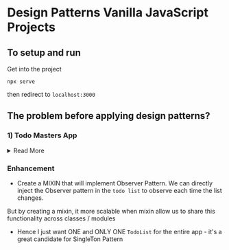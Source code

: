 # Design Patterns Vanilla JavaScript Projects

## To setup and run 

Get into the project 

`npx serve`

then redirect to `localhost:3000`

## The problem before applying design patterns?

### 1) Todo Masters App

<details>
    <summary>Read More</summary>
    * The Code works but it has several problems

    In case we want to:
        * Save the list locally 
        * Add keyboard shorcuts 
        * Make it more complex in the future 
        * Create an UNDO action 
</details>  

### Enhancement 

- Create a MIXIN that will implement Observer Pattern. We can directly inject the Observer pattern in the `todo list` to observe each time the list changes. 

But by creating a mixin, it more scalable when mixin allow us to share this functionality across classes / modules

- Hence I just want ONE and ONLY ONE `TodoList` for the entire app - it's a great candidate for SingleTon Pattern